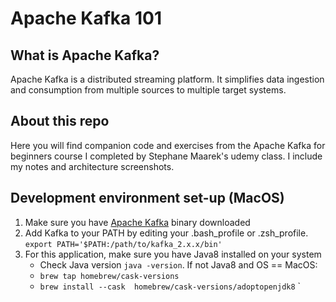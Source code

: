 # Apache Kafka 101
 
 ## What is Apache Kafka?
 Apache Kafka is a distributed streaming platform. It simplifies data ingestion and consumption from multiple sources to multiple target systems.
 
 ## About this repo
Here you will find companion code and exercises from the Apache Kafka for beginners course I completed by Stephane Maarek's udemy class. I include my notes and architecture screenshots.

## Development environment set-up (MacOS)
1. Make sure you have [Apache Kafka](https://kafka.apache.org/downloads)  binary downloaded
2. Add Kafka to your PATH by editing your .bash_profile or .zsh_profile. `export PATH='$PATH:/path/to/kafka_2.x.x/bin'`
3. For this application, make sure you have Java8 installed on your system
   - Check Java version `java -version`. If not Java8 and OS == MacOS:
   - `brew tap homebrew/cask-versions`
   - `brew install --cask  homebrew/cask-versions/adoptopenjdk8`
`
